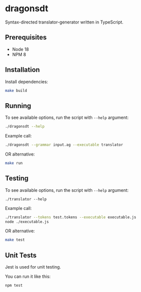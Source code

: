 # dragonsdt

Syntax-directed translator-generator written in TypeScript.

## Prerequisites

- Node 18
- NPM 8

## Installation

Install dependencies: 

```sh
make build
```

## Running

To see available options, run the script with `--help` argument:

```sh
./dragonsdt --help
```

Example call:

```sh
./dragonsdt --grammar input.ag --executable translator
```

OR alternative:

```sh
make run
```

## Testing

To see available options, run the script with `--help` argument:

```
./translator --help
```

Example call:

```sh
./translator --tokens test.tokens --executable executable.js
node ./executable.js
```

OR alternative:

```sh
make test
```

## Unit Tests

Jest is used for unit testing.

You can run it like this:

```sh
npm test
```